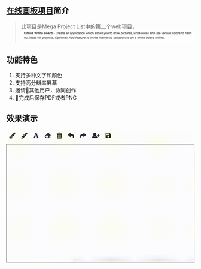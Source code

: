 ## [在线画板项目][1]简介
>此项目是Mega Project List中的第二个web项目，
![onlie white board][101]

## 功能特色
1. 支持多种文字和颜色
2. 支持高分辨率屏幕
3. 邀请其他用户，协同创作
4. 完成后保存PDF或者PNG
## 效果演示
![效果演示][102]

[1]:https://github.com/WJ941/onlineWhiteBoard

[101]: captures/megaprojectlist.png
[102]: captures/demo.gif